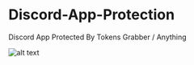 # Discord-App-Protection
Discord App Protected By Tokens Grabber / Anything

![alt text](https://i.imgur.com/8pm6KNy.png)
